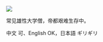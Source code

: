 ![](https://github-readme-stats.vercel.app/api?username=timrockefeller&show_icons=true&theme=tokyonight)

常见雄性大学僧，帝都艰难生存中。

中文 可、English OK，日本語 ギリギリ
